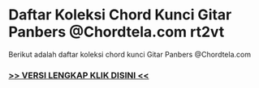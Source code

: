 
 # Daftar Koleksi Chord  Kunci Gitar Panbers @Chordtela.com rt2vt


Berikut adalah daftar koleksi chord  kunci Gitar Panbers @Chordtela.com

###  <a href="https://shortlighzx.web.app?sq=Daftar Koleksi Chord  Kunci Gitar Panbers @Chordtela.com"> >> VERSI LENGKAP KLIK DISINI << </a>
